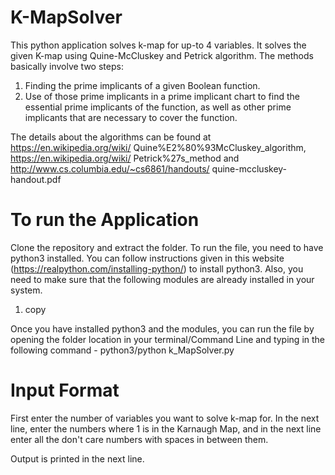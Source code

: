 # K-MapSolver
This python application solves k-map for up-to 4 variables. It solves the given K-map using Quine-McCluskey and Petrick algorithm.
The methods basically involve two steps:
1. Finding the prime implicants of a given Boolean function.
2. Use of those prime implicants in a prime implicant chart to find the essential prime implicants of the function, as well as other prime implicants that are necessary to cover the function.

The details about the algorithms can be found at https://en.wikipedia.org/wiki/ Quine%E2%80%93McCluskey_algorithm, https://en.wikipedia.org/wiki/ Petrick%27s_method and http://www.cs.columbia.edu/~cs6861/handouts/ quine-mccluskey-handout.pdf

# To run the Application
Clone the repository and extract the folder. To run the file, you need to have python3 installed. You can follow instructions given in this website (https://realpython.com/installing-python/) to install python3. Also, you need to make sure that the following modules are already installed in your system.
1. copy

Once you have installed python3 and the modules, you can run the file by opening the folder location in your terminal/Command Line and typing in the following command - python3/python k_MapSolver.py

# Input Format
First enter the number of variables you want to solve k-map for. In the next line, enter the numbers where 1 is in the Karnaugh Map, and in the next line enter all the don't care numbers with spaces in between them.

Output is printed in the next line.
